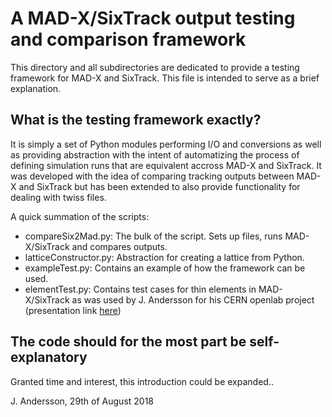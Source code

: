 # A MAD-X/SixTrack output testing and comparison framework

This directory and all subdirectories are dedicated to provide a testing framework for MAD-X and SixTrack. This file is intended to serve as a brief explanation.

## What is the testing framework **exactly**?

It is simply a set of Python modules performing I/O and conversions as well as providing abstraction with the intent of automatizing the process of defining simulation runs that are equivalent accross MAD-X and SixTrack. It was developed with the idea of comparing tracking outputs between MAD-X and SixTrack but has been extended to also provide functionality for dealing with twiss files.

A quick summation of the scripts:
- compareSix2Mad.py: The bulk of the script. Sets up files, runs MAD-X/SixTrack and compares outputs.
- latticeConstructor.py: Abstraction for creating a lattice from Python.
- exampleTest.py: Contains an example of how the framework can be used.
- elementTest.py: Contains test cases for thin elements in MAD-X/SixTrack as was used by J. Andersson for his CERN openlab project (presentation link [here](https://indico.cern.ch/event/752063/contributions/3114830/attachments/1704644/2746424/Comparison_of_tracking_codes_v3.pdf)) 

## The code should for the most part be self-explanatory

Granted time and interest, this introduction could be expanded..

J. Andersson, 29th of August 2018
